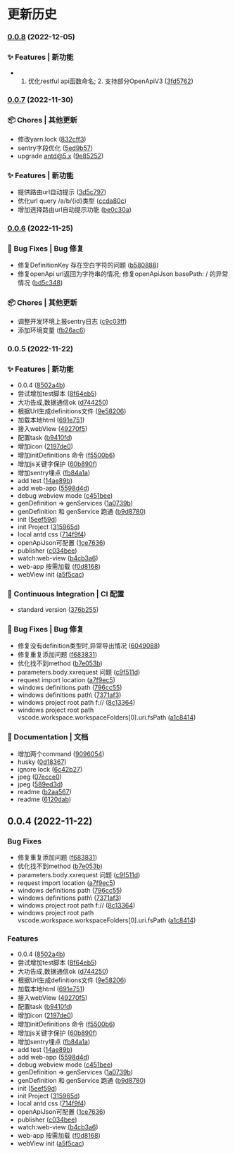 # 更新历史 


### [0.0.8](https://github.com/leizelong/swagger-generate-ts/compare/v0.0.7...v0.0.8) (2022-12-05)


### ✨ Features | 新功能

* 1. 优化restful api函数命名; 2. 支持部分OpenApiV3 ([3fd5762](https://github.com/leizelong/swagger-generate-ts/commit/3fd5762876ba0c2d4dc7696d7a5df068b06a770d))

### [0.0.7](https://github.com/leizelong/swagger-generate-ts/compare/v0.0.6...v0.0.7) (2022-11-30)


### 📦 Chores | 其他更新

* 修改yarn.lock ([832cff3](https://github.com/leizelong/swagger-generate-ts/commit/832cff30a4b38af5ee8623367e5d4f66158d2e29))
* sentry字段优化 ([5ed9b57](https://github.com/leizelong/swagger-generate-ts/commit/5ed9b574d2c61e23b106e48703583729bc7905c7))
* upgrade antd@5.x ([9e85252](https://github.com/leizelong/swagger-generate-ts/commit/9e85252103414296d1e63b0f16ba3006b2a227d4))


### ✨ Features | 新功能

* 提供路由url自动提示 ([3d5c797](https://github.com/leizelong/swagger-generate-ts/commit/3d5c7978ceca9149560d0ad9e942ddf54df37d2c))
* 优化url query /a/b/{id}类型 ([ccda80c](https://github.com/leizelong/swagger-generate-ts/commit/ccda80c584f00d3d89e7b5e9b2577beb8b39135a))
* 增加选择路由url自动提示功能 ([be0c30a](https://github.com/leizelong/swagger-generate-ts/commit/be0c30a06a33946e39ebe0993ef317fd79896775))

### [0.0.6](https://github.com/leizelong/swagger-generate-ts/compare/v0.0.5...v0.0.6) (2022-11-25)


### 🐛 Bug Fixes | Bug 修复

* 修复DefinitionKey 存在空白字符的问题 ([b580888](https://github.com/leizelong/swagger-generate-ts/commit/b580888401dea508a8b651abdbc0f84d8f662e00))
* 修复openApi url返回为字符串的情况; 修复openApiJson basePath: / 的异常情况 ([bd5c348](https://github.com/leizelong/swagger-generate-ts/commit/bd5c348b8296aa401b6413ac438bce7ac9fca670))


### 📦 Chores | 其他更新

* 调整开发环境上报sentry日志 ([c9c03ff](https://github.com/leizelong/swagger-generate-ts/commit/c9c03ffac1d210aad30cff5f75ea5a391e1ce25e))
* 添加环境变量 ([fb26ac6](https://github.com/leizelong/swagger-generate-ts/commit/fb26ac6eb3932345aa55b439a914cdd79321dfb4))

### 0.0.5 (2022-11-22)


### ✨ Features | 新功能

* 0.0.4 ([8502a4b](https://github.com/leizelong/swagger-generate-ts/commit/8502a4b1f99326ca0a536e308cf7ead359d3f65c))
* 尝试增加test脚本 ([8f64eb5](https://github.com/leizelong/swagger-generate-ts/commit/8f64eb59965c4dfe946604bbc1cb8e625e6ce40c))
* 大功告成,数据通信ok ([d744250](https://github.com/leizelong/swagger-generate-ts/commit/d744250a601e8ebfbbcc31dca3b0ee0ae41e7c79))
* 根据Url生成definitions文件 ([9e58206](https://github.com/leizelong/swagger-generate-ts/commit/9e58206e0804005cdf6b3e4129c72ed53f06cffa))
* 加载本地html ([691e751](https://github.com/leizelong/swagger-generate-ts/commit/691e75110ccb74f71404fe19239d4088d5dcfb7b))
* 接入webView ([49270f5](https://github.com/leizelong/swagger-generate-ts/commit/49270f5f93a2b15e9c9b04330a44b99c8c8d0e82))
* 配置task ([b9410fd](https://github.com/leizelong/swagger-generate-ts/commit/b9410fd718d2c535aaf70af1f320c2904468b1b8))
* 增加icon ([2197de0](https://github.com/leizelong/swagger-generate-ts/commit/2197de0d25fa05b857fe1858084a89797448f0b8))
* 增加initDefinitions 命令 ([f5500b6](https://github.com/leizelong/swagger-generate-ts/commit/f5500b6d4ec8119ccdd62254a2451f70705d6d3e))
* 增加js关键字保护 ([60b890f](https://github.com/leizelong/swagger-generate-ts/commit/60b890f3bbe6b48ac09f0d47a7742967579f07de))
* 增加sentry埋点 ([fb84a1a](https://github.com/leizelong/swagger-generate-ts/commit/fb84a1ac1b94db70e78093e50e95add08dc0f3ec))
* add test ([14ae89b](https://github.com/leizelong/swagger-generate-ts/commit/14ae89b6d35508e81207f0f3c598b8fdbb4f08e4))
* add web-app ([5598d4d](https://github.com/leizelong/swagger-generate-ts/commit/5598d4df01ab94c6e8cbb3a8da16c659d66c64fc))
* debug webview  mode ([c451bee](https://github.com/leizelong/swagger-generate-ts/commit/c451beee4f9aa37083d2589fe99e273c30ceb49c))
* genDefinition => genServices ([1a0739b](https://github.com/leizelong/swagger-generate-ts/commit/1a0739b3f61287c84a5b943aa1f7ea022a53698f))
* genDefinition 和 genService 跑通 ([b9d8780](https://github.com/leizelong/swagger-generate-ts/commit/b9d878045733c54102f1f4c323df5d5dea7af5ec))
* init ([5eef59d](https://github.com/leizelong/swagger-generate-ts/commit/5eef59db2c54014862890e6625b1156967138ca9))
* init Project ([315965d](https://github.com/leizelong/swagger-generate-ts/commit/315965de69dbcf64d49f0ead3e29ad106859676f))
* local antd css ([714f9f4](https://github.com/leizelong/swagger-generate-ts/commit/714f9f44caa7a7495dfe4153ecfa3186948cfced))
* openApiJson可配置 ([1ce7636](https://github.com/leizelong/swagger-generate-ts/commit/1ce7636674c85f368555d46d780b754fb46df29c))
* publisher ([c034bee](https://github.com/leizelong/swagger-generate-ts/commit/c034bee861bd5b038e6c0259332f415590f9c778))
* watch:web-view ([b4cb3a6](https://github.com/leizelong/swagger-generate-ts/commit/b4cb3a65664cb054b5b3f7dc6657a5ef76c7e84d))
* web-app 按需加载 ([f0d8168](https://github.com/leizelong/swagger-generate-ts/commit/f0d8168d87846a344957bda5fabca0eccc135a6b))
* webView init ([a5f5cac](https://github.com/leizelong/swagger-generate-ts/commit/a5f5caca6b7f3b48c2bf859fbe79559fd3691086))


### 🔧 Continuous Integration | CI 配置

* standard version ([376b255](https://github.com/leizelong/swagger-generate-ts/commit/376b25596ac18f93b63b95002a52f482c310609e))


### 🐛 Bug Fixes | Bug 修复

* 修复没有definition类型时,异常导出情况 ([6049088](https://github.com/leizelong/swagger-generate-ts/commit/6049088ef3b069ccf6910aff4cb1867b1d7d9d88))
* 修复重复添加问题 ([f683831](https://github.com/leizelong/swagger-generate-ts/commit/f683831c014388bedef36d744e8c7333c43e8a78))
* 优化找不到method ([b7e053b](https://github.com/leizelong/swagger-generate-ts/commit/b7e053b924536597919335c290877b71c3d0348b))
* parameters.body.xxrequest 问题 ([c9f511d](https://github.com/leizelong/swagger-generate-ts/commit/c9f511d592d98588e4e7d4da3e9174accdf9f712))
* request import location ([a7f9ec5](https://github.com/leizelong/swagger-generate-ts/commit/a7f9ec54000f9177dba7ba464825acd130dff342))
* windows definitions path ([796cc55](https://github.com/leizelong/swagger-generate-ts/commit/796cc555845cbe931949ab0c98d27444992d1a88))
* windows definitions path\\ ([7371af3](https://github.com/leizelong/swagger-generate-ts/commit/7371af3cbee0333cb535d7dde4355f0cadcd8dd3))
* windows project root path f:// ([8c13364](https://github.com/leizelong/swagger-generate-ts/commit/8c13364d7fb4a9f74432f0bfa7a5e0e091de0972))
* windows project root path vscode.workspace.workspaceFolders[0].uri.fsPath ([a1c8414](https://github.com/leizelong/swagger-generate-ts/commit/a1c841445c5a2fa821e84853e776565a535b61a5))


### 📝 Documentation | 文档

* 增加两个command ([9096054](https://github.com/leizelong/swagger-generate-ts/commit/90960541f4ce1521a28608d4e5d7c50b1465cb83))
* husky ([0d18367](https://github.com/leizelong/swagger-generate-ts/commit/0d18367cc96f9219cca1cd237f5b5bdb78555b87))
* ignore lock ([6c42b27](https://github.com/leizelong/swagger-generate-ts/commit/6c42b27f336da3f55ec102c708508212ee55510f))
* jpeg ([07ecce0](https://github.com/leizelong/swagger-generate-ts/commit/07ecce072b9eef53ec528253e07d71491fbac161))
* jpeg ([589ed3d](https://github.com/leizelong/swagger-generate-ts/commit/589ed3d13dc262c20b7ffa9216548976f5a889a2))
* readme ([b2aa567](https://github.com/leizelong/swagger-generate-ts/commit/b2aa5679f62632f4078d211a1a4d46f586c7e0ef))
* readme ([6120dab](https://github.com/leizelong/swagger-generate-ts/commit/6120dab38a3fb8036b7d45c1c0c0ac6e52d02422))

## 0.0.4 (2022-11-22)


### Bug Fixes

* 修复重复添加问题 ([f683831](https://github.com/leizelong/swagger-generate-ts/commit/f683831c014388bedef36d744e8c7333c43e8a78))
* 优化找不到method ([b7e053b](https://github.com/leizelong/swagger-generate-ts/commit/b7e053b924536597919335c290877b71c3d0348b))
* parameters.body.xxrequest 问题 ([c9f511d](https://github.com/leizelong/swagger-generate-ts/commit/c9f511d592d98588e4e7d4da3e9174accdf9f712))
* request import location ([a7f9ec5](https://github.com/leizelong/swagger-generate-ts/commit/a7f9ec54000f9177dba7ba464825acd130dff342))
* windows definitions path ([796cc55](https://github.com/leizelong/swagger-generate-ts/commit/796cc555845cbe931949ab0c98d27444992d1a88))
* windows definitions path\\ ([7371af3](https://github.com/leizelong/swagger-generate-ts/commit/7371af3cbee0333cb535d7dde4355f0cadcd8dd3))
* windows project root path f:// ([8c13364](https://github.com/leizelong/swagger-generate-ts/commit/8c13364d7fb4a9f74432f0bfa7a5e0e091de0972))
* windows project root path vscode.workspace.workspaceFolders[0].uri.fsPath ([a1c8414](https://github.com/leizelong/swagger-generate-ts/commit/a1c841445c5a2fa821e84853e776565a535b61a5))


### Features

* 0.0.4 ([8502a4b](https://github.com/leizelong/swagger-generate-ts/commit/8502a4b1f99326ca0a536e308cf7ead359d3f65c))
* 尝试增加test脚本 ([8f64eb5](https://github.com/leizelong/swagger-generate-ts/commit/8f64eb59965c4dfe946604bbc1cb8e625e6ce40c))
* 大功告成,数据通信ok ([d744250](https://github.com/leizelong/swagger-generate-ts/commit/d744250a601e8ebfbbcc31dca3b0ee0ae41e7c79))
* 根据Url生成definitions文件 ([9e58206](https://github.com/leizelong/swagger-generate-ts/commit/9e58206e0804005cdf6b3e4129c72ed53f06cffa))
* 加载本地html ([691e751](https://github.com/leizelong/swagger-generate-ts/commit/691e75110ccb74f71404fe19239d4088d5dcfb7b))
* 接入webView ([49270f5](https://github.com/leizelong/swagger-generate-ts/commit/49270f5f93a2b15e9c9b04330a44b99c8c8d0e82))
* 配置task ([b9410fd](https://github.com/leizelong/swagger-generate-ts/commit/b9410fd718d2c535aaf70af1f320c2904468b1b8))
* 增加icon ([2197de0](https://github.com/leizelong/swagger-generate-ts/commit/2197de0d25fa05b857fe1858084a89797448f0b8))
* 增加initDefinitions 命令 ([f5500b6](https://github.com/leizelong/swagger-generate-ts/commit/f5500b6d4ec8119ccdd62254a2451f70705d6d3e))
* 增加js关键字保护 ([60b890f](https://github.com/leizelong/swagger-generate-ts/commit/60b890f3bbe6b48ac09f0d47a7742967579f07de))
* 增加sentry埋点 ([fb84a1a](https://github.com/leizelong/swagger-generate-ts/commit/fb84a1ac1b94db70e78093e50e95add08dc0f3ec))
* add test ([14ae89b](https://github.com/leizelong/swagger-generate-ts/commit/14ae89b6d35508e81207f0f3c598b8fdbb4f08e4))
* add web-app ([5598d4d](https://github.com/leizelong/swagger-generate-ts/commit/5598d4df01ab94c6e8cbb3a8da16c659d66c64fc))
* debug webview  mode ([c451bee](https://github.com/leizelong/swagger-generate-ts/commit/c451beee4f9aa37083d2589fe99e273c30ceb49c))
* genDefinition => genServices ([1a0739b](https://github.com/leizelong/swagger-generate-ts/commit/1a0739b3f61287c84a5b943aa1f7ea022a53698f))
* genDefinition 和 genService 跑通 ([b9d8780](https://github.com/leizelong/swagger-generate-ts/commit/b9d878045733c54102f1f4c323df5d5dea7af5ec))
* init ([5eef59d](https://github.com/leizelong/swagger-generate-ts/commit/5eef59db2c54014862890e6625b1156967138ca9))
* init Project ([315965d](https://github.com/leizelong/swagger-generate-ts/commit/315965de69dbcf64d49f0ead3e29ad106859676f))
* local antd css ([714f9f4](https://github.com/leizelong/swagger-generate-ts/commit/714f9f44caa7a7495dfe4153ecfa3186948cfced))
* openApiJson可配置 ([1ce7636](https://github.com/leizelong/swagger-generate-ts/commit/1ce7636674c85f368555d46d780b754fb46df29c))
* publisher ([c034bee](https://github.com/leizelong/swagger-generate-ts/commit/c034bee861bd5b038e6c0259332f415590f9c778))
* watch:web-view ([b4cb3a6](https://github.com/leizelong/swagger-generate-ts/commit/b4cb3a65664cb054b5b3f7dc6657a5ef76c7e84d))
* web-app 按需加载 ([f0d8168](https://github.com/leizelong/swagger-generate-ts/commit/f0d8168d87846a344957bda5fabca0eccc135a6b))
* webView init ([a5f5cac](https://github.com/leizelong/swagger-generate-ts/commit/a5f5caca6b7f3b48c2bf859fbe79559fd3691086))
